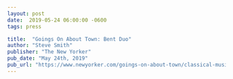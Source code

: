 ```yaml
---
layout: post
date:  2019-05-24 06:00:00 -0600
tags: press

title:  "Goings On About Town: Bent Duo"
author: "Steve Smith"
publisher: "The New Yorker"
pub_date: "May 24th, 2019"
pub_url: "https://www.newyorker.com/goings-on-about-town/classical-music/as-one"
---
```

